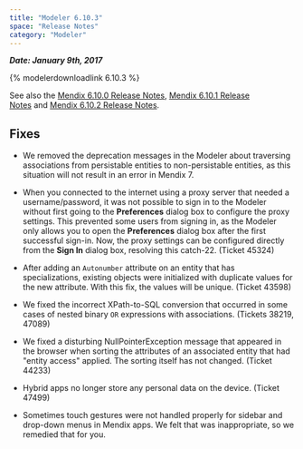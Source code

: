```yaml
---
title: "Modeler 6.10.3"
space: "Release Notes"
category: "Modeler"
---
```

***Date: January 9th, 2017***

{% modelerdownloadlink 6.10.3 %}

See also the [Mendix 6.10.0 Release Notes](modeler-6.10.0), [Mendix 6.10.1 Release Notes](modeler-6.10.1) and [Mendix 6.10.2 Release Notes](modeler-6.10.2).

## Fixes

*   We removed the deprecation messages in the Modeler about traversing associations from persistable entities to non-persistable entities, as this situation will not result in an error in Mendix 7.

*   When you connected to the internet using a proxy server that needed a username/password, it was not possible to sign in to the Modeler without first going to the **Preferences** dialog box to configure the proxy settings. This prevented some users from signing in, as the Modeler only allows you to open the **Preferences** dialog box after the first successful sign-in. Now, the proxy settings can be configured directly from the **Sign In** dialog box, resolving this catch-22\. (Ticket 45324)

*   After adding an `Autonumber` attribute on an entity that has specializations, existing objects were initialized with duplicate values for the new attribute. With this fix, the values will be unique. (Ticket 43598)

*   We fixed the incorrect XPath-to-SQL conversion that occurred in some cases of nested binary `OR` expressions with associations. (Tickets 38219, 47089)
*   We fixed a disturbing NullPointerException message that appeared in the browser when sorting the attributes of an associated entity that had "entity access" applied. The sorting itself has not changed. (Ticket 44233)

*   Hybrid apps no longer store any personal data on the device. (Ticket 47499)

*   Sometimes touch gestures were not handled properly for sidebar and drop-down menus in Mendix apps. We felt that was inappropriate, so we remedied that for you.
